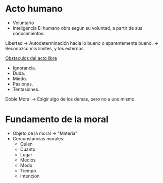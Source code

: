 # Acto humano
- Voluntario
- Inteligencia
El humano obra segun su voluntad, a partir de sus conocimientos.

Libertad ->
	Autodeterminación hacia lo bueno o aparentemente bueno.
		-> Reconozco mis limites, y los externos.

<u>Obstaculos del acto libre</u>
- Ignorancia.
- Duda.
- Miedo.
- Pasiones.
- Tentasiones.

Doble Moral -> Exigir algo de los demas, pero no a uno mismo.

# Fundamento de la moral

- Objeto de la moral -> "Materia"
- Curcunstancias morales:
	- Quien
	- Cuanto
	- Lugar
	- Medios
	- Modo
	- Tiempo
	- Intencion

